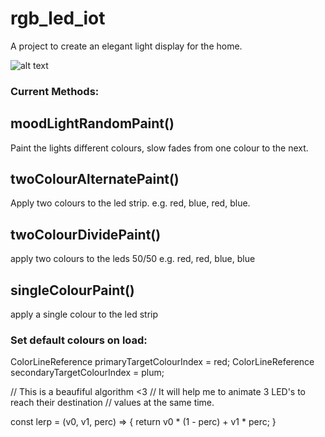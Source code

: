 # rgb_led_iot
A project to create an elegant light display for the home.

![alt text](https://github.com/nicktaras/rgbIot/blob/master/project%20images/1.JPG?raw=true)

### Current Methods:

## moodLightRandomPaint() 
Paint the lights different colours, slow fades from one colour to the next.

## twoColourAlternatePaint() 
Apply two colours to the led strip. e.g. red, blue, red, blue.

## twoColourDividePaint()
apply two colours to the leds 50/50 e.g. red, red, blue, blue

## singleColourPaint()
apply a single colour to the led strip

### Set default colours on load:
ColorLineReference primaryTargetColourIndex = red;
ColorLineReference secondaryTargetColourIndex = plum;

// This is a beaufiful algorithm <3
// It will help me to animate 3 LED's to reach their destination
// values at the same time. 

const lerp = (v0, v1, perc) => {
  return v0 * (1 - perc) + v1 * perc;
}
